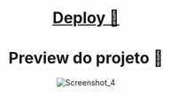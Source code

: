 <div align="center">

<a href="https://renyzeraa.github.io/rocketseat-explorer/Stage03/aula1" target="_blank" > <h1> Deploy **🚀** </h1></a>

# Preview do projeto 🤩

![Screenshot_4](https://user-images.githubusercontent.com/101990719/175837152-a89c9578-2b9e-4111-b561-96a8c0f4e529.png)

</div>
